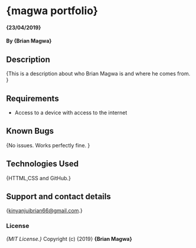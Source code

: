 # {magwa portfolio}
####  {23/04/2019}
#### By **{Brian Magwa}**
## Description
{This is a description about who Brian Magwa is and where he comes from. }
## Requirements
* Access to a device with access to the internet

## Known Bugs
{No issues. Works perfectly fine. }
## Technologies Used
{HTTML,CSS and GitHub.}
## Support and contact details
{kinyanjuibrian66@gmail.com.}
### License
*{MIT License.}*
Copyright (c) {2019} **{Brian Magwa}**